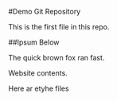 #Demo Git Repository

This is the first file in this repo.

##Ipsum Below

The quick brown fox ran fast.

Website contents.

Here ar etyhe files